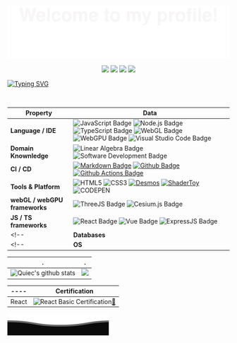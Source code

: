 ![](assets/Bottom_up.svg)

<!--   my-icons -->
<p align="center">
    <a href="https://github.com/AlanCumberbatch/AlanCumberbatch"><img src="https://img.shields.io/badge/status-updating-brightgreen.svg"></a>
    <a href="https://github.com/AlanCumberbatch/cesium-"><img src="https://img.shields.io/badge/Cesium-1.81-blue.svg"></a>
    <a href="https://github.com/AlanCumberbatch/react_Alan"><img src="https://img.shields.io/badge/React-learing-FF1493.svg"></a>
    <a href="https://github.com/AlanCumberbatch/three_Alan"><img src="https://img.shields.io/badge/ThreeJS-learing-FF1493.svg"></a>
    <!-- <a href="https://github.com/BEPb/BEPb/graphs/contributors"><img src="https://img.shields.io/github/contributors/BEPb/BEPb?color=blue"></a> -->
    <!-- <a href="https://github.com/BEPb/BEPb/stargazers"><img src="https://img.shields.io/github/stars/BEPb/BEPb.svg?logo=github"></a> -->
    <!-- <a href="https://github.com/BEPb/BEPb/network/members"><img src="https://img.shields.io/github/forks/BEPb/BEPb.svg?color=blue&logo=github"></a> -->
    <!-- <img src="https://visitor-badge.laobi.icu/badge?page_id=BEPb.BEPb" alt="visitors"/> -->
</p>


[![Typing SVG](https://readme-typing-svg.demolab.com/?color=%2336BCF7&center=true&vCenter=true&width=600&lines=Hi+there+👋,I+am+Marquez+Yang;Over+3+years+of+programming+experience;Keeping+update+myself+based+on+JS+;webGL/webGPU+learning+enthusiast+;Everything+is+coming+!+)](https://git.io/typing-svg)

<br/>

| Property | Data  |
| ---- | ---- |
| **Language / IDE** | ![JavaScript Badge](https://img.shields.io/badge/-JavaScript-F7DF1E?style=flat&logo=JavaScript&logoColor=white) ![Node.js Badge](https://img.shields.io/badge/-Node-339933?style=flat&logo=Node.js&logoColor=white) ![TypeScript Badge](https://img.shields.io/badge/-TypeScript-0000FF?style=flat&logo=TypeScript&logoColor=white) ![WebGL Badge](https://img.shields.io/badge/-WebGL-FFFFFF?style=flat&logo=webGL&logoColor=red) ![WebGPU Badge](https://img.shields.io/badge/-WebGPU-FFFFFF?style=flat&logo=WebGPU&logoColor=blue) ![Visual Studio Code Badge](https://img.shields.io/badge/-Visual%20Studio%20Code-3776AB?style=flat&logo=Visual%20Studio%20Code&logoColor=white)
| **Domain Knownledge** | ![Linear Algebra Badge](https://img.shields.io/badge/-Linear%20Algebra-00AA00?style=flat&logoColor=white) ![Software Development Badge](https://img.shields.io/badge/-Software%20Development-FF6600?style=flat&logoColor=white)    |
| **CI / CD** | [![Markdown Badge](https://img.shields.io/badge/-Markdown-2088FF?style=flat&logo=Markdown&logoColor=white)](https://github.com/BEPb/BEPb) [![Github Badge](https://img.shields.io/badge/-Github%20-2088FF?style=flat&logo=Github&logoColor=white)](https://github.com/BEPb/BEPb) [![Github Actions Badge](https://img.shields.io/badge/-Git%20-2088FF?style=flat&logo=Git&logoColor=white)](https://github.com/BEPb/BEPb)
| **Tools & Platform** | ![HTML5](https://img.shields.io/badge/HTML5-E34F26?style=for-the-badge&logo=html5&logoColor=white) ![CSS3](https://img.shields.io/badge/CSS3-1572B6?style=for-the-badge&logo=css3&logoColor=white) [![Desmos](https://img.shields.io/badge/Desmos-74F355?style=for-the-badge&logo=desmos&logoColor=white)](https://www.desmos.com/calculator?lang=zh-CN) [![ShaderToy](https://img.shields.io/badge/ShaderToy-orange?style=for-the-badge&logo=shaderToy&logoColor=white)](https://www.shadertoy.com/) ![CODEPEN](https://img.shields.io/badge/CodeOpen-FFFFFF?style=for-the-badge&logo=codePen&logoColor=black)|
| **webGL / webGPU frameworks** | ![ThreeJS Badge](https://img.shields.io/badge/-ThreeJS-FFFFFF?style=flat&logo=Three.js&logoColor=black) ![Cesium.js Badge](https://img.shields.io/badge/-Cesium.js-FFFFFF?style=flat&logo=Cesium&logoColor=blue) |
| **JS / TS frameworks** | ![React Badge](https://img.shields.io/badge/-React-00000F?style=flat&logo=react&logoColor=blue) ![Vue Badge](https://img.shields.io/badge/-Vue-001F00?style=flat&logo=vue.js&logoColor=green) ![ExpressJS Badge](https://img.shields.io/badge/-ExpressJS-001F00?style=flat&logo=Express&logoColor=green) |
<!-- | **Databases** | ---- | -->
<!-- | **OS** | ---- | -->
<!-- ![WebGPU Badge](https://img.shields.io/badge/-WebGPU-FFFFFF?style=flat&logo=WebGPU&logoColor=blue) -->
<!-- [![WebGPU](https://www.w3.org/2023/02/webgpu-logos/webgpu-notext.svg)](https://img.shields.io/badge/-WebGPU-FFFFFF?style=flat&logo=WebGPU&logoColor=blue) -->
<!-- [![WebGPU](https://www.w3.org/2023/02/webgpu-logos/webgpu-notext.svg)](https://webgpu.io) -->




| . | .  |
| ---- | ---- |
| ![Quiec's github stats](https://github-readme-stats.vercel.app/api/top-langs/?username=AlanCumberbatch&theme=radical&layout=compact&center=true ) | ![](https://moe-counter.glitch.me/get/@AlanCumberbatch.github.readme) |


<!-- https://coursera.org/share/4292a69ffca4738dfebf707a3e76d14b -->

| ---- | Certification  |
| ---- | ---- |
| React | ![React Basic Certification]('./assets/react_basic_coursera.png')[🔗](https://coursera.org/share/4292a69ffca4738dfebf707a3e76d14b) |



<!--
**AlanCumberbatch/AlanCumberbatch** is a ✨ _special_ ✨ repository because its `README.md` (this file) appears on your GitHub profile.

Here are some ideas to get you started:

- 🔭 I’m currently working on ...
- 🌱 I’m currently learning ...
- 👯 I’m looking to collaborate on ...
- 🤔 I’m looking for help with ...
- 💬 Ask me about ...
- 📫 How to reach me: ...
- 😄 Pronouns: ...
- ⚡ Fun fact: ...
-->

![](assets/Bottom_down.svg)


